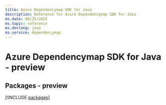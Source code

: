 ```yaml
---
title: Azure Dependencymap SDK for Java
description: Reference for Azure Dependencymap SDK for Java
ms.date: 09/25/2025
ms.topic: reference
ms.devlang: java
ms.service: dependencymap
---
```

# Azure Dependencymap SDK for Java - preview
## Packages - preview
[!INCLUDE [packages](dependencymap-index.md)]